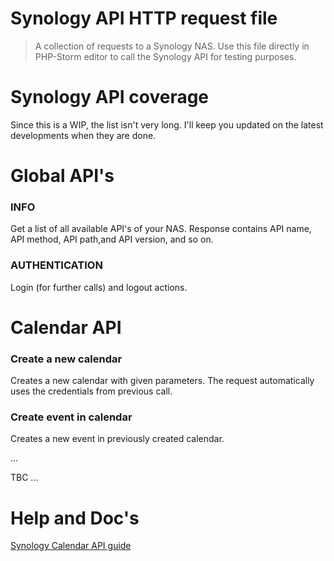 # Synology API HTTP request file

>  A collection of requests to a Synology NAS. 
>  Use this file directly in PHP-Storm editor to call the Synology API for testing purposes.

# Synology API coverage
Since this is a WIP, the list isn't very long. I'll keep you updated on the latest developments when they are done.

# Global API's
### INFO
Get a list of all available API's of your NAS. Response contains API name, API method, API path,and API version, and so on.

### AUTHENTICATION
Login (for further calls) and logout actions.

# Calendar API
### Create a new calendar
Creates a new calendar with given parameters. The request automatically uses the credentials from previous call.

### Create event in calendar
Creates a new event in previously created calendar.

...

TBC
...

# Help and Doc's
[Synology Calendar API guide][df1]

[df1]: <https://global.download.synology.com/download/Document/Software/DeveloperGuide/Package/Calendar/2.4/enu/Synology_Calendar_API_Guide_enu.pdf>
